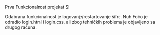 Prva Funkcionalnost projekat SI

Odabrana funkcionalnost je logovanje/restartovanje šifre.
Nuh Fočo je odradio login.html i login.css, ali zbog tehničkih problema je objavljeno sa drugog računa.